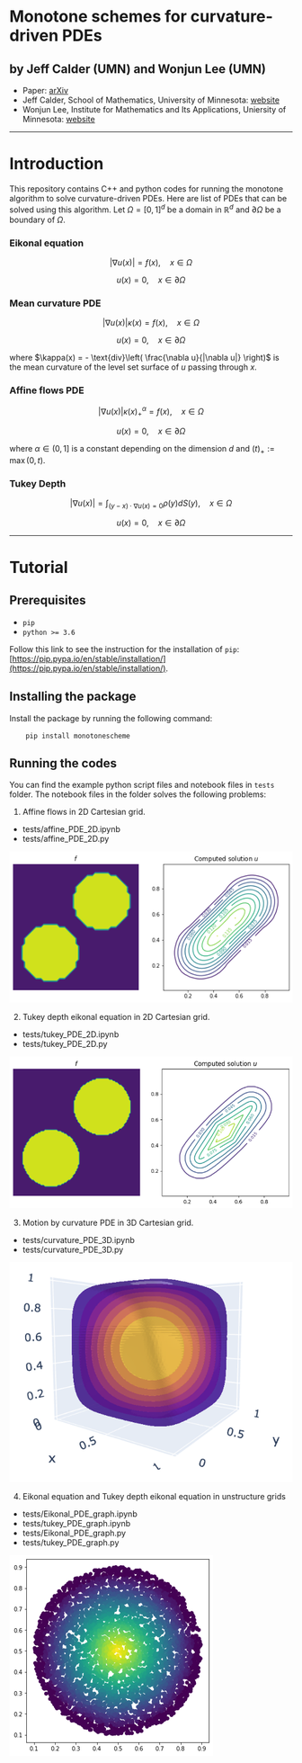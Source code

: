 # Monotone schemes for curvature-driven PDEs

## by Jeff Calder (UMN)  and Wonjun Lee (UMN)

- Paper: [arXiv](https://arxiv.org/abs/2310.08450)
- Jeff Calder, School of Mathematics, University of Minnesota: [website](https://www-users.cse.umn.edu/~jwcalder/)
- Wonjun Lee, Institute for Mathematics and Its Applications, Uniersity of Minnesota: [website](https://wonjunee.github.io)

---
# Introduction
This repository contains C++ and python codes for running the monotone algorithm to solve curvature-driven PDEs. Here are list of PDEs that can be solved using this algorithm. Let $\Omega = [0,1]^d$ be a domain in $\mathbb{R}^d$ and $\partial \Omega$ be a boundary of $\Omega$.

### Eikonal equation
$$ |\nabla u(x)| = f(x),\quad  x \in \Omega $$

$$ u(x) = 0,\quad  x \in \partial \Omega $$

### Mean curvature PDE
$$|\nabla u(x)|\kappa(x) = f(x),\quad  x \in \Omega $$

$$ u(x) = 0,\quad  x \in \partial \Omega $$

where $\kappa(x) = - \text{div}\left( \frac{\nabla u}{|\nabla u|} \right)$ is the mean curvature of the level set surface of $u$ passing through $x$.

### Affine flows PDE

$$|\nabla u(x)|\kappa(x)_+^{\alpha} = f(x),\quad  x \in \Omega $$

$$u(x) = 0,\quad  x \in \partial \Omega $$

where $\alpha \in (0,1]$ is a constant depending on the dimension $d$ and $(t)_+ := \max(0,t)$.

### Tukey Depth

$$ |\nabla u(x)| = \int_{(y-x)\cdot \nabla u(x) = 0} \rho(y) dS(y),\quad  x \in \Omega $$

$$ u(x) = 0,\quad  x \in \partial \Omega $$



---
# Tutorial

## Prerequisites

- `pip`
- `python >= 3.6`

Follow this link to see the instruction for the installation of `pip`: [https://pip.pypa.io/en/stable/installation/](https://pip.pypa.io/en/stable/installation/).


## Installing the package

Install the package by running the following command:
```
    pip install monotonescheme
```

## Running the codes

You can find the example python script files and notebook files in ``tests`` folder. The notebook files in the folder solves the following problems:

1. Affine flows in 2D Cartesian grid. 

- tests/affine_PDE_2D.ipynb
- tests/affine_PDE_2D.py

![Alt text](https://github.com/wonjunee/monotone-scheme/blob/v1/figures/affine2d.png)

2. Tukey depth eikonal equation in 2D Cartesian grid.

- tests/tukey_PDE_2D.ipynb
- tests/tukey_PDE_2D.py

![Alt text](https://github.com/wonjunee/monotone-scheme/blob/v1/figures/tukey2d.png)

3. Motion by curvature PDE in 3D Cartesian grid.

- tests/curvature_PDE_3D.ipynb
- tests/curvature_PDE_3D.py

![Alt text](https://github.com/wonjunee/monotone-scheme/blob/v1/figures/square-3d.png)

4. Eikonal equation and Tukey depth eikonal equation in unstructure grids

- tests/Eikonal_PDE_graph.ipynb
- tests/tukey_PDE_graph.ipynb
- tests/Eikonal_PDE_graph.py
- tests/tukey_PDE_graph.py

![Alt text](https://github.com/wonjunee/monotone-scheme/blob/v1/figures/point_cloud.png)